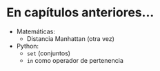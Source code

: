 # En capítulos anteriores...

- Matemáticas:
    - Distancia Manhattan (otra vez)
- Python:
    - `set` (conjuntos)
    - `in` como operador de pertenencia